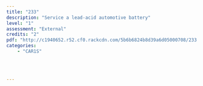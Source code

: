 ```yaml
---
title: "233"
description: "Service a lead-acid automotive battery"
level: "1"
assessment: "External"
credits: "2"
pdf: "http://c1940652.r52.cf0.rackcdn.com/5b6b6824b8d39a6d05000708/233.pdf"
categories:
    - "CAR1S"
    
    
    
    
---
```

